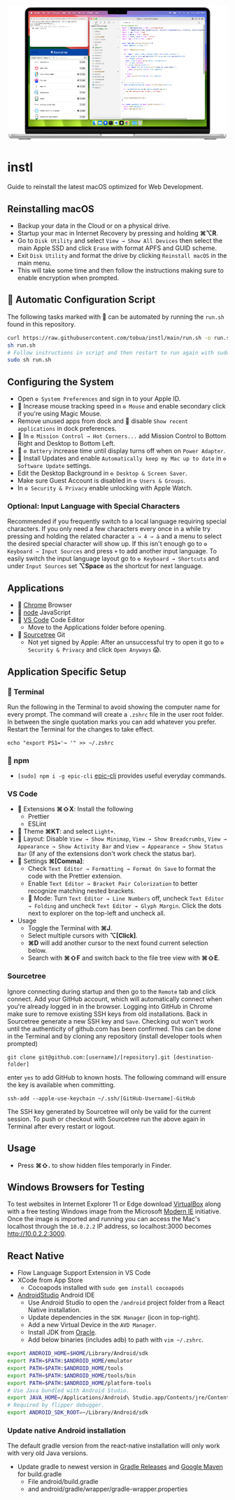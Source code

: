 <p align="center">
  <img src="https://raw.githubusercontent.com/tobua/instl/main/screenshot.png" alt="Screenshot after installation">
</p>

# instl

Guide to reinstall the latest macOS optimized for Web Development.

## Reinstalling macOS

- Backup your data in the Cloud or on a physical drive.
- Startup your mac in Internet Recovery by pressing and holding **⌘⌥R**.
- Go to `Disk Utility` and select `View → Show All Devices` then select the main Apple SSD and click `Erase` with format APFS and GUID scheme.
- Exit `Disk Utility` and format the drive by clicking `Reinstall macOS` in the main menu.
- This will take some time and then follow the instructions making sure to enable encryption when prompted.

## 🤖 Automatic Configuration Script

The following tasks marked with 🤖 can be automated by running the `run.sh` found in this repository.

```sh
curl https://raw.githubusercontent.com/tobua/instl/main/run.sh -o run.sh
sh run.sh
# Follow instructions in script and then restart to run again with sudo.
sudo sh run.sh
```

## Configuring the System

- Open `⚙️ System Preferences` and sign in to your Apple ID.
- 🤖 Increase mouse tracking speed in `⚙️ Mouse` and enable secondary click if you're using Magic Mouse.
- Remove unused apps from dock and 🤖 disable `Show recent applications` in dock preferences.
- 🤖 In `⚙️ Mission Control → Hot Corners...` add Mission Control to Bottom Right and Desktop to Bottom Left.
- 🤖 `⚙️ Battery` increase time until display turns off when on `Power Adapter`.
- 🤖 Install Updates and enable `Automatically keep my Mac up to date` in `⚙️ Software Update` settings.
- Edit the Desktop Background in `⚙️ Desktop & Screen Saver`.
- Make sure Guest Account is disabled in `⚙️ Users & Groups`.
- In `⚙️ Security & Privacy` enable unlocking with Apple Watch.

### Optional: Input Language with Special Characters

Recommended if you frequently switch to a local language requiring special characters. If you only need a few characters every once in a while try pressing and holding the related character `a → 4 → ä` and a menu to select the desired special character will show up. If this isn't enough go to `⚙️ Keyboard → Input Sources` and press `+` to add another input language. To easily switch the input language layout go to `⚙️ Keyboard → Shortcuts` and under `Input Sources` set **⌥Space** as the shortcut for next language.

## Applications

- 🤖 [Chrome](https://www.google.com/chrome/) Browser
- 🤖 [node](https://nodejs.org) JavaScript
- 🤖 [VS Code](https://code.visualstudio.com/) Code Editor
  - Move to the Applications folder before opening.
- 🤖 [Sourcetree](https://www.sourcetreeapp.com/) Git
  - Not yet signed by Apple: After an unsuccessful try to open it go to `⚙️ Security & Privacy` and click `Open Anyways` 😱.

## Application Specific Setup

### 🤖 Terminal

Run the following in the Terminal to avoid showing the computer name for every prompt. The command will create a `.zshrc` file in the user root folder. In between the single quotation marks you can add whatever you prefer. Restart the Terminal for the changes to take effect.

```
echo "export PS1='→ '" >> ~/.zshrc
```

### 🤖 npm

- `[sudo] npm i -g epic-cli` [epic-cli](http://github.com/tobua/epic-cli) provides useful everyday commands.

### VS Code

- 🤖 Extensions **⌘⇧X**: Install the following
  - Prettier
  - ESLint
- 🤖 Theme **⌘KT**: and select `Light+`.
- 🤖 Layout: Disable `View → Show Minimap`, `View → Show Breadcrumbs`, `View → Appearance → Show Activity Bar` and `View → Appearance → Show Status Bar` (If any of the extensions don't work check the status bar).
- 🤖 Settings **⌘[Comma]**:
  - Check `Text Editor → Formatting → Format On Save` to format the code with the Prettier extension.
  - Enable `Text Editor → Bracket Pair Colorization` to better recognize matching nested brackets.
  - 🥷 Mode: Turn `Text Editor → Line Numbers` off, uncheck `Text Editor → Folding` and uncheck `Text Editor → Glyph Margin`. Click the dots next to explorer on the top-left and uncheck all.
- Usage
  - Toggle the Terminal with **⌘J**.
  - Select multiple cursors with **⌥[Click]**.
  - **⌘D** will add another cursor to the next found current selection below.
  - Search with **⌘⇧F** and switch back to the file tree view with **⌘⇧E**.

### Sourcetree

Ignore connecting during startup and then go to the `Remote` tab and click connect. Add your GitHub account, which will automatically connect when you're already logged in in the browser. Logging into GitHub in Chrome make sure to remove existing SSH keys from old installations. Back in Sourcetree generate a new SSH key and `Save`. Checking out won't work until the authenticity of github.com has been confirmed. This can be done in the Terminal and by cloning any repository (install developer tools when prompted)

```
git clone git@github.com:[username]/[repository].git [destination-folder]
```

enter `yes` to add GitHub to known hosts. The following command will ensure the key is available when committing.

```
ssh-add --apple-use-keychain ~/.ssh/[GitHub-Username]-GitHub
```

The SSH key generated by Sourcetree will only be valid for the current session. To push or checkout with Sourcetree run the above again in Terminal after every restart or logout.

## Usage

- Press **⌘⇧.** to show hidden files temporarly in Finder.

## Windows Browsers for Testing

To test websites in Internet Explorer 11 or Edge download [VirtualBox](https://www.virtualbox.org/) along with a free testing Windows image from the Microsoft [Modern IE](https://developer.microsoft.com/en-us/microsoft-edge/tools/vms/) initiative. Once the image is imported and running you can access the Mac's localhost through the `10.0.2.2` IP address, so localhost:3000 becomes http://10.0.2.2:3000.

## React Native

- Flow Language Support Extension in VS Code
- XCode from App Store
  - Cocoapods installed with `sudo gem install cocoapods`
- [AndroidStudio](https://developer.android.com/studio) Android IDE
  - Use Android Studio to open the `/android` project folder from a React Native installation.
  - Update dependencies in the `SDK Manager` (icon in top-right).
  - Add a new Virtual Device in the `AVD Manager`.
  - Install JDK from [Oracle](https://www.oracle.com/java/technologies/downloads).
  - Add below binaries (includes adb) to path with `vim ~/.zshrc`.

```sh
export ANDROID_HOME=$HOME/Library/Android/sdk
export PATH=$PATH:$ANDROID_HOME/emulator
export PATH=$PATH:$ANDROID_HOME/tools
export PATH=$PATH:$ANDROID_HOME/tools/bin
export PATH=$PATH:$ANDROID_HOME/platform-tools
# Use Java bundled with Android Studio.
export JAVA_HOME=/Applications/Android\ Studio.app/Contents/jre/Contents/Home
# Required by flipper debugger.
export ANDROID_SDK_ROOT=~/Library/Android/sdk
```

### Update native Android installation

The default gradle version from the react-native installation will only work with very old Java versions.

- Update gradle to newest version in [Gradle Releases](https://gradle.org/releases/) and [Google Maven](https://maven.google.com/web/index.html?q=gradle#com.android.tools.build:gradle) for build.gradle
  - File android/build.gradle
  - and android/gradle/wrapper/gradle-wrapper.properties
